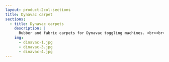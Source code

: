 ```yaml
---
layout: product-2col-sections
title: Dynavac carpet
sections:
  - title: Dynavac carpets
    description: |
      Rubber and fabric carpets for Dynavac toggling machines. <br><br> <b>*Available in different sizes</b>
    img:
      - dinavac-1.jpg
      - dinavac-3.jpg
      - dinavac-4.jpg
---
```

